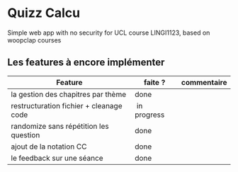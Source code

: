 # Quizz Calcu
Simple web app with no security for UCL course LINGI1123, based on woopclap courses

## Les features à encore implémenter
| Feature | faite ? | commentaire |
|---|---|---| 
| la gestion des chapitres par thème | done |  |
| restructuration fichier + cleanage code | in progress |  |
| randomize sans répétition les question | done | |
| ajout de la notation CC | done |  |
| le feedback sur une séance | done |  |
